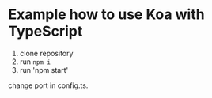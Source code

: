 # Example how to use Koa with TypeScript

1. clone repository 
2. run `npm i`
3. run 'npm start'

change port in config.ts.
